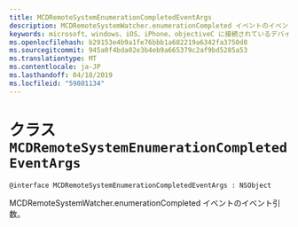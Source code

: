 ```yaml
---
title: MCDRemoteSystemEnumerationCompletedEventArgs
description: MCDRemoteSystemWatcher.enumerationCompleted イベントのイベント引数。
keywords: microsoft、windows、iOS、iPhone、objectiveC に接続されているデバイス、プロジェクトのローマ
ms.openlocfilehash: b29153e4b9a1fe76bbb1a682219a6342fa3750d8
ms.sourcegitcommit: 945a0f4bda02e3b4eb9a665379c2af9bd5285a53
ms.translationtype: MT
ms.contentlocale: ja-JP
ms.lasthandoff: 04/18/2019
ms.locfileid: "59801134"
---
```

# <a name="class-mcdremotesystemenumerationcompletedeventargs"></a>クラス `MCDRemoteSystemEnumerationCompletedEventArgs` 

```
@interface MCDRemoteSystemEnumerationCompletedEventArgs : NSObject
```  

MCDRemoteSystemWatcher.enumerationCompleted イベントのイベント引数。